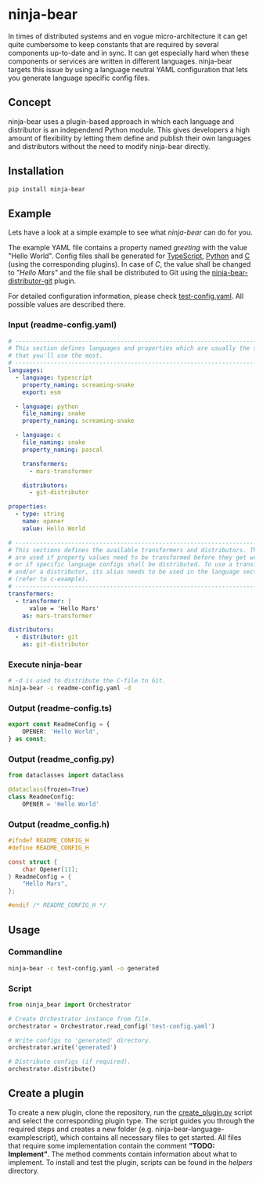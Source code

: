 # ninja-bear
In times of distributed systems and en vogue micro-architecture it can get quite cumbersome to keep constants that are required by several components up-to-date and in sync. It can get especially hard when these components or services are written in different languages. ninja-bear targets this issue by using a language neutral YAML configuration that lets you generate language specific config files.

## Concept
ninja-bear uses a plugin-based approach in which each language and distributor is an independend Python module. This gives developers a high amount of flexibility by letting them define and publish their own languages and distributors without the need to modify ninja-bear directly.

## Installation
```bash
pip install ninja-bear
```

## Example
Lets have a look at a simple example to see what *ninja-bear* can do for you.

The example YAML file contains a property named *greeting* with the value "Hello World". Config files shall be generated for [TypeScript](https://pypi.org/project/ninja-bear-language-typescript/), [Python](https://pypi.org/project/ninja-bear-language-python/) and [C](https://pypi.org/project/ninja-bear-language-c/) (using the corresponding plugins). In case of *C*, the value shall be changed to *"Hello Mars"* and the file shall be distributed to Git using the [ninja-bear-distributor-git](https://pypi.org/project/ninja-bear-distributor-git/) plugin.

For detailed configuration information, please check [test-config.yaml](https://github.com/monstermichl/ninja-bear/blob/main/example/test-config.yaml). All possible values are described there.

### Input (readme-config.yaml)
```yaml
# -----------------------------------------------------------------------------
# This section defines languages and properties which are usually the settings
# that you'll use the most.
# -----------------------------------------------------------------------------
languages:
  - language: typescript
    property_naming: screaming-snake
    export: esm

  - language: python
    file_naming: snake
    property_naming: screaming-snake

  - language: c
    file_naming: snake
    property_naming: pascal

    transformers:
      - mars-transformer

    distributors:
      - git-distributor

properties:
  - type: string
    name: opener
    value: Hello World

# -----------------------------------------------------------------------------
# This sections defines the available transformers and distributors. They are
# are used if property values need to be transformed before they get written
# or if specific language configs shall be distributed. To use a transformer
# and/or a distributor, its alias needs to be used in the language section
# (refer to c-example).
# -----------------------------------------------------------------------------
transformers:
  - transformer: |
      value = 'Hello Mars'
    as: mars-transformer

distributors:
  - distributor: git
    as: git-distributor
```

### Execute ninja-bear
```bash
# -d is used to distribute the C-file to Git.
ninja-bear -c readme-config.yaml -d
```

### Output (readme-config.ts)
```typescript
export const ReadmeConfig = {
    OPENER: 'Hello World',
} as const;
```

### Output (readme_config.py)
```python
from dataclasses import dataclass

@dataclass(frozen=True)
class ReadmeConfig:
    OPENER = 'Hello World'
```

### Output (readme_config.h)
```c
#ifndef README_CONFIG_H
#define README_CONFIG_H

const struct {
    char Opener[11];
} ReadmeConfig = {
    "Hello Mars",
};

#endif /* README_CONFIG_H */
```

## Usage
### Commandline
```bash
ninja-bear -c test-config.yaml -o generated
```

### Script
```python
from ninja_bear import Orchestrator

# Create Orchestrator instance from file.
orchestrator = Orchestrator.read_config('test-config.yaml')

# Write configs to 'generated' directory.
orchestrator.write('generated')

# Distribute configs (if required).
orchestrator.distribute()
```

## Create a plugin
To create a new plugin, clone the repository, run the [create_plugin.py](https://github.com/monstermichl/ninja-bear/blob/main/misc/plugins/create_plugin.py) script and select the corresponding plugin type. The script guides you through the required steps and creates a new folder (e.g. ninja-bear-language-examplescript), which contains all necessary files to get started. All files that require some implementation contain the comment **"TODO: Implement"**. The method comments contain information about what to implement. To install and test the plugin, scripts can be found in the *helpers* directory.
